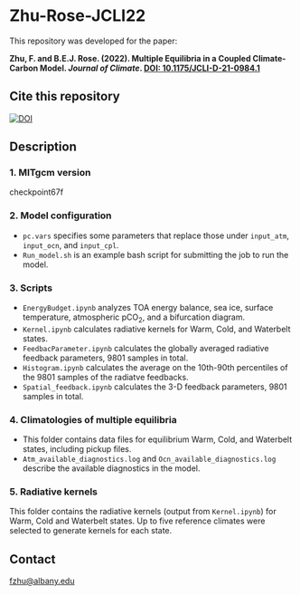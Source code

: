 # Zhu-Rose-JCLI22

This repository was developed for the paper:

**Zhu, F. and B.E.J. Rose. (2022). Multiple Equilibria in a Coupled Climate-Carbon Model. _Journal of Climate_. [DOI: 10.1175/JCLI-D-21-0984.1](https://doi.org/10.1175/JCLI-D-21-0984.1)**

## Cite this repository

[![DOI](https://zenodo.org/badge/DOI/10.5281/zenodo.7438501.svg)](https://doi.org/10.5281/zenodo.7438501)

## Description

### 1. MITgcm version

checkpoint67f

### 2. Model configuration

- `pc.vars` specifies some parameters that replace those under `input_atm`, `input_ocn`, and `input_cpl`.
- `Run_model.sh` is an example bash script for submitting the job to run the model.

### 3. Scripts

- `EnergyBudget.ipynb` analyzes TOA energy balance, sea ice, surface temperature, atmospheric pCO<sub>2</sub>, and a bifurcation diagram.
- `Kernel.ipynb` calculates radiative kernels for Warm, Cold, and Waterbelt states.
- `FeedbacParameter.ipynb` calculates the globally averaged radiative feedback parameters, 9801 samples in total.
- `Histogram.ipynb` calculates the average on the 10th-90th percentiles of the 9801 samples of the radiatve feedbacks.
- `Spatial_feedback.ipynb` calculates the 3-D feedback parameters, 9801 samples in total.

### 4. Climatologies of multiple equilibria

- This folder contains data files for equilibrium Warm, Cold, and Waterbelt states, including pickup files.
- `Atm_available_diagnostics.log` and `Ocn_available_diagnostics.log` describe the available diagnostics in the model.

### 5. Radiative kernels

This folder contains the radiative kernels (output from `Kernel.ipynb`) for Warm, Cold and Waterbelt states. Up to five reference climates were selected to generate kernels for each state.


## Contact
fzhu@albany.edu
